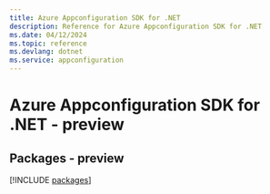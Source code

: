 ```yaml
---
title: Azure Appconfiguration SDK for .NET
description: Reference for Azure Appconfiguration SDK for .NET
ms.date: 04/12/2024
ms.topic: reference
ms.devlang: dotnet
ms.service: appconfiguration
---
```

# Azure Appconfiguration SDK for .NET - preview
## Packages - preview
[!INCLUDE [packages](appconfiguration-index.md)]